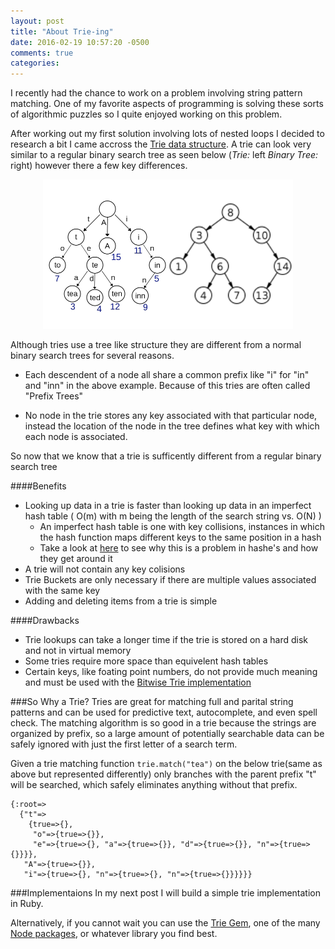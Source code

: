 ```yaml
---
layout: post
title: "About Trie-ing"
date: 2016-02-19 10:57:20 -0500
comments: true
categories: 
---
```


I recently had the chance to work on a problem involving string pattern matching. One of my favorite aspects of programming is solving these sorts of algorithmic puzzles so I quite enjoyed working on this problem.

After working out my first solution involving lots of nested loops I decided to research a bit I came accross the [Trie data structure](https://en.wikipedia.org/wiki/Trie). A trie can look very similar to a regular binary search tree as seen below (_Trie:_ left _Binary Tree:_ right) however there a few key differences.

<div style="text-align:center"><img src ="../images/trie_bst_comp.png" /></div>

Although tries use a tree like structure they are different from a normal binary search trees for several reasons.

+ Each descendent of a node all share a common prefix like "i" for  "in" and "inn" in the above example. Because of this tries are often called "Prefix Trees"

+ No node in the trie stores any key associated with that particular node, instead the location of the node in the tree defines what key with which each node is associated.

So now that we know that a trie is sufficently different from a regular binary search tree 

####Benefits
* Looking up data in a trie is faster than looking up data in an imperfect hash table ( O(m) with m being the length of the search string vs. O(N) ) 
	* An imperfect hash table is one with key collisions, instances in which the hash function maps different keys to the same position in a hash	
	* Take a look at [here](https://en.wikipedia.org/wiki/Hash_table#Collision_resolution) to see why this is a problem in hashe's and how they get around it
*  A trie will not contain any key colisions 
*  Trie Buckets are only necessary if there are multiple values associated with the same key
* Adding and deleting items from a trie is simple

####Drawbacks
* Trie lookups can take a longer time if the trie is stored on a hard disk and not in virtual memory
* Some tries require more space than equivelent hash tables
* Certain keys, like foating point numbers, do not provide much meaning and must be used with the [Bitwise Trie implementation](https://en.wikipedia.org/wiki/Trie#Bitwise_tries)

###So Why a Trie?
Tries are great for matching full and parital string patterns and can be used for predictive text, autocomplete, and even spell check. The matching algorithm is so good in a trie because the strings are organized by prefix, so a large amount of potentially searchable data can be safely ignored with just the first letter of a search term. 

Given a trie matching function `trie.match("tea")` on the below trie(same as above but represented differently) only branches with the parent prefix "t" will be searched, which safely eliminates anything without that prefix.

```
{:root=>
  {"t"=>
    {true=>{},
     "o"=>{true=>{}},
     "e"=>{true=>{}, "a"=>{true=>{}}, "d"=>{true=>{}}, "n"=>{true=>{}}}},
   "A"=>{true=>{}},
   "i"=>{true=>{}, "n"=>{true=>{}, "n"=>{true=>{}}}}}}
```

###Implementaions
In my next post I will build a simple trie implementation in Ruby.

Alternatively, if you cannot wait you can use the [Trie Gem](https://github.com/tyler/trie), one of the many [Node packages](https://www.npmjs.com/browse/keyword/trie), or whatever library you find best.